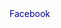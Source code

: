 <!DOCTYPE HTML>
<html lang="en">
<head>
 <style>
  a:link,a:visited {
   color: #0000A0;
   background-color: #FFFFFF;
   text-decoration: none;
   target-new: none;
  }
  a:hover {
   color: #0000FF;
   background-color: #FFFFC0;
   text-decoration: underline;
   target-new: none;
  }
 </style>
</head>
<body>
 <!-- Text link tag - by www.rapidtables.com -->
 <a href="www.facebook.com/RongaiAgriTech">Facebook</a>
</body>
</html>
